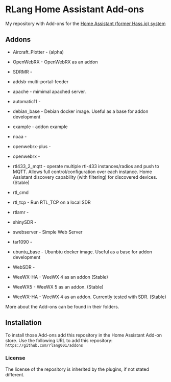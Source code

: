 # RLang Home Assistant  Add-ons


My repository with Add-ons for the [Home Assistant (former Hass.io) system](https://www.home-assistant.io/hassio/)

## Addons

* Aircraft_Plotter - (alpha)

* OpenWebRX - OpenWebRX as an addon
* SDRMR -
* addsb-multi-portal-feeder
* apache - mimimal apached server.
* automatic11 -
* debian_base - Debian docker image.  Useful as a base for addon development
* example - addon example
* noaa -
* openwebrx-plus - 
* openwebrx -
* rtl433_2_mqtt - operate multiple rtl-433 instances/radios and push to MQTT.  Allows full control/configuration over each instance. Home Assistant discovery capability (with filtering) for discovered devices. (Stable)
* rtl_cmd
* rtl_tcp - Run RTL_TCP on a local SDR
* rtlamr -
* shinySDR - 
* swebserver - Simple Web Server
* tar1090 -
* ubuntu_base - Ubunbtu docker image.  Useful as a base for addon development
* WebSDR -
* WeeWX-HA - WeeWX 4 as an addon (Stable)
* WeeWX5 - WeeWX 5 as an addon.  (Stable)
* WeeWX-HA - WeeWX 4 as an addon.  Currently tested with SDR. (Stable)


More about the Add-ons can be found in their folders.


## Installation

To install those Add-ons add this repository in the Home Assistant Add-on store.
Use the following URL to add this repository:
`https://github.com/rlang001/addons`

### License

The license of the repository is inherited by the plugins, if not stated different.

